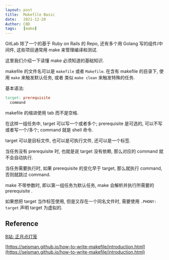 ```yaml
---
layout: post
title:  Makefile Basic
date:   2021-12-20
Author: CBD
tags:   [make]
---
```


GitLab 除了一个的基于 Ruby on Rails 的 Repo, 还有多个用 Golang 写的组件/中间件, 这些项目通常用 make 来管理编译和测试.

这里我们介绍一下读懂 make 必须知道的基础知识.

makefile 的文件名可以是 `makefile` 或者 `Makefile`.
在含有 makefile 的目录下, 使用 `make` 来触发默认任务, 或者 类似 `make clean` 来触发特殊的任务.

基本语法:

```makefile
target: prerequisite
  command
```

makefile 的缩进使用 tab 而不是空格.

在这样一组任务中, target 可以写一个或者多个; prerequisite 是可选的, 可以不写或者写一个/多个; command 就是 shell 命令.

target 可以是目标文件, 也可以是可执行文件, 还可以是一个标签.

当任务没有 prerequisite 时, 也就是说 target 没有依赖, 那么对应的 command 就不会自动执行.

当任务需要执行时, 如果 prerequisite 的变化早于 target, 那么就执行 command, 否则就跳过 command.

make 不带参数时, 即以第一组任务为默认任务, make 会解析并执行所需要的 prerequisite .

如果想把 target 当作标签使用, 但是又存在一个同名文件时, 需要使用 `.PHONY: target` 声明 target 为虚拟的.

## Reference

[B站: 正月点灯笼](https://www.bilibili.com/video/BV1Mx411m7fm)

[https://seisman.github.io/how-to-write-makefile/introduction.html](https://seisman.github.io/how-to-write-makefile/introduction.html)
